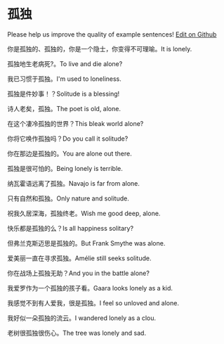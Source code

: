 # 孤独

Please help us improve the quality of example sentences! [Edit on Github](https://github.com/jiyushe/jiyu-example-sentence-source/blob/main/chinese/gudu_2.md)

<p><span class="chinese">你是孤独的、孤独的，你是一个隐士，你变得不可理喻。</span><span class="english">It is lonely.</span></p>

<p><span class="chinese">孤独地生老病死?。</span><span class="english">To live and die alone?</span></p>

<p><span class="chinese">我已习惯于孤独。</span><span class="english">I'm used to loneliness.</span></p>

<p><span class="chinese">孤独是件妙事！？</span><span class="english">Solitude is a blessing!</span></p>

<p><span class="chinese">诗人老矣，孤独。</span><span class="english">The poet is old, alone.</span></p>

<p><span class="chinese">在这个凄冷孤独的世界？</span><span class="english">This bleak world alone?</span></p>

<p><span class="chinese">你将它唤作孤独吗？</span><span class="english">Do you call it solitude?</span></p>

<p><span class="chinese">你在那边是孤独的。</span><span class="english">You are alone out there.</span></p>

<p><span class="chinese">孤独是很可怕的。</span><span class="english">Being lonely is terrible.</span></p>

<p><span class="chinese">纳瓦霍语远离了孤独。</span><span class="english">Navajo is far from alone.</span></p>

<p><span class="chinese">只有自然和孤独。</span><span class="english">Only nature and solitude.</span></p>

<p><span class="chinese">祝我久居深海，孤独终老。</span><span class="english">Wish me good deep, alone.</span></p>

<p><span class="chinese">快乐都是孤独的么？</span><span class="english">Is all happiness solitary?</span></p>

<p><span class="chinese">但弗兰克斯迈思是孤独的。</span><span class="english">But Frank Smythe was alone.</span></p>

<p><span class="chinese">爱美丽一直在寻求孤独。</span><span class="english">Amélie still seeks solitude.</span></p>

<p><span class="chinese">你在战场上孤独无助？</span><span class="english">And you in the battle alone?</span></p>

<p><span class="chinese">我爱罗作为一个孤独的孩子看。</span><span class="english">Gaara looks lonely as a kid.</span></p>

<p><span class="chinese">我感觉不到有人爱我，很是孤独。</span><span class="english">I feel so unloved and alone.</span></p>

<p><span class="chinese">我好似一朵孤独的流云。</span><span class="english">I wandered lonely as a clou.</span></p>

<p><span class="chinese">老树很孤独很伤心。</span><span class="english">The tree was lonely and sad.</span></p>

